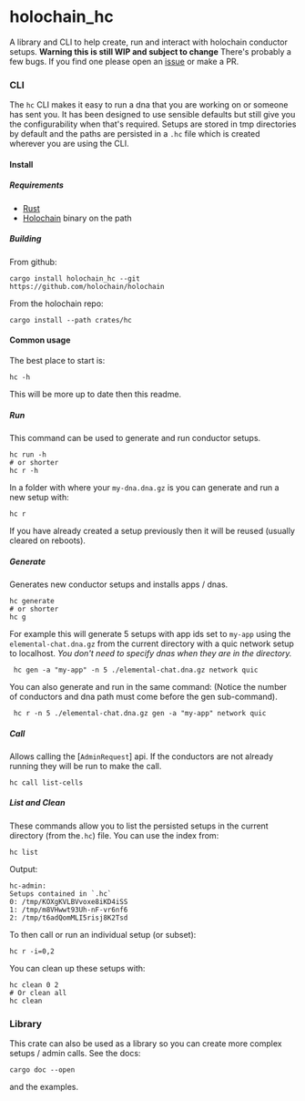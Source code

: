# holochain_hc

A library and CLI to help create, run and interact with holochain conductor setups.
**Warning this is still WIP and subject to change**
There's probably a few bugs. If you find one please open an [issue](https://github.com/holochain/holochain/issues)
or make a PR.

### CLI
The `hc` CLI makes it easy to run a dna that you are working on
or someone has sent you.
It has been designed to use sensible defaults but still give you
the configurability when that's required.
Setups are stored in tmp directories by default and the paths are
persisted in a `.hc` file which is created wherever you are using
the CLI.
#### Install
##### Requirements
- [Rust](https://rustup.rs/)
- [Holochain](https://github.com/holochain/holochain) binary on the path
##### Building
From github:
```shell
cargo install holochain_hc --git https://github.com/holochain/holochain
```
From the holochain repo:
```shell
cargo install --path crates/hc
```
#### Common usage
The best place to start is:
```shell
hc -h
```
This will be more up to date then this readme.
##### Run
This command can be used to generate and run conductor setups.
```shell
hc run -h
# or shorter
hc r -h
```
 In a folder with where your `my-dna.dna.gz` is you can generate and run
 a new setup with:
```shell
hc r
```
If you have already created a setup previously then it will be reused
(usually cleared on reboots).
##### Generate
Generates new conductor setups and installs apps / dnas.
```shell
hc generate
# or shorter
hc g
```
For example this will generate 5 setups with app ids set to `my-app`
using the `elemental-chat.dna.gz` from the current directory with a quic
network setup to localhost.
_You don't need to specify dnas when they are in the directory._
```shell
 hc gen -a "my-app" -n 5 ./elemental-chat.dna.gz network quic
```
You can also generate and run in the same command:
(Notice the number of conductors and dna path must come before the gen sub-command).
```shell
 hc r -n 5 ./elemental-chat.dna.gz gen -a "my-app" network quic
```
##### Call
Allows calling the [`AdminRequest`] api.
If the conductors are not already running they
will be run to make the call.

```shell
hc call list-cells
```
##### List and Clean
These commands allow you to list the persisted setups
in the current directory (from the`.hc`) file.
You can use the index from:
```shell
hc list
```
Output:
```shell
hc-admin:
Setups contained in `.hc`
0: /tmp/KOXgKVLBVvoxe8iKD4iSS
1: /tmp/m8VHwwt93Uh-nF-vr6nf6
2: /tmp/t6adQomMLI5risj8K2Tsd
```
To then call or run an individual setup (or subset):

```shell
hc r -i=0,2
```
You can clean up these setups with:
```shell
hc clean 0 2
# Or clean all
hc clean
```
### Library
This crate can also be used as a library so you can create more
complex setups / admin calls.
See the docs:
```shell
cargo doc --open
```
and the examples.

